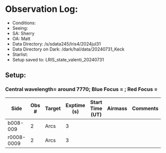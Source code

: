 # Observation Log:

* Conditions:
* Seeing: 
* SA: Sherry
* OA: Matt
* Data Directory: /s/sdata245/lris4/2024jul31
* Data Directory on Dark: /dark/hal/data/20240731_Keck
* Starlist: 
* Setup saved to: LRIS_state_valenti_20240731

## Setup: 

    
### Central wavelength= around 7770; Blue Focus = ; Red Focus = 

| Side | Obs #     | Target    | Exptime (s) | Start Time (UT) | Airmass | Comments                                                   |
|------|-----------|-----------|-------------|-----------------|---------|------------------------------------------------------------|
|b008-009|2|Arcs        |3| |||
|r0008-0009|2|Arcs        |3| |||
